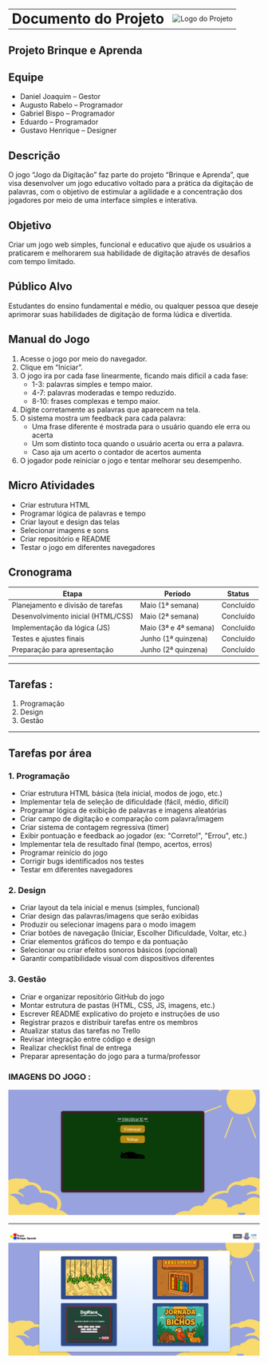 
<table style="width: 100%;">
  <tr>
    <td style="vertical-align: middle; padding-right: 10px;">
      <h1 style="margin: 0;">Documento do Projeto</h1>
    </td>
    <td style="vertical-align: middle; text-align: right;">
      <img src="imagens/logo.png" alt="Logo do Projeto" width="80">
    </td>
  </tr>
</table>

## Projeto Brinque e Aprenda

## Equipe 
- Daniel Joaquim – Gestor 
- Augusto Rabelo – Programador 
- Gabriel Bispo – Programador 
- Eduardo – Programador
- Gustavo Henrique – Designer 

## Descrição

O jogo “Jogo da Digitação” faz parte do projeto “Brinque e Aprenda”, que visa desenvolver um jogo educativo voltado para a prática da digitação de palavras, com o objetivo de estimular a agilidade e a concentração dos jogadores por meio de uma interface simples e interativa.

## Objetivo

Criar um jogo web simples, funcional e educativo que ajude os usuários a praticarem e melhorarem sua habilidade de digitação através de desafios com tempo limitado.

## Público Alvo

Estudantes do ensino fundamental e médio, ou qualquer pessoa que deseje aprimorar suas habilidades de digitação de forma lúdica e divertida.

## Manual do Jogo

1. Acesse o jogo por meio do navegador.
2. Clique em “Iniciar”.
3. O jogo ira por cada fase linearmente, ficando mais dificil a cada fase:
   - 1-3: palavras simples e tempo maior.
   - 4-7: palavras moderadas e tempo reduzido.
   - 8-10: frases complexas e tempo maior.
4. Digite corretamente as palavras que aparecem na tela.
5. O sistema mostra um feedback para cada palavra:
   - Uma frase diferente é mostrada para o usuário quando ele erra ou acerta
   - Um som distinto toca quando o usuário acerta ou erra a palavra.
   - Caso aja um acerto o contador de acertos aumenta
6. O jogador pode reiniciar o jogo e tentar melhorar seu desempenho.

## Micro Atividades

- Criar estrutura HTML
- Programar lógica de palavras e tempo
- Criar layout e design das telas
- Selecionar imagens e sons
- Criar repositório e README
- Testar o jogo em diferentes navegadores

## Cronograma

| Etapa                            | Período                  | Status        |
|----------------------------------|---------------------------|---------------|
| Planejamento e divisão de tarefas | Maio (1ª semana)          | Concluído     |
| Desenvolvimento inicial (HTML/CSS)| Maio (2ª semana)          | Concluído     |
| Implementação da lógica (JS)     | Maio (3ª e 4ª semana)      | Concluído     |
| Testes e ajustes finais          | Junho (1ª quinzena)       | Concluído      |
| Preparação para apresentação     | Junho (2ª quinzena)       | Concluído     |

---

## Tarefas :

1. Programação  
2. Design  
3. Gestão  

---

## Tarefas por área 

### 1. Programação

- Criar estrutura HTML básica (tela inicial, modos de jogo, etc.)
- Implementar tela de seleção de dificuldade (fácil, médio, difícil)
- Programar lógica de exibição de palavras e imagens aleatórias
- Criar campo de digitação e comparação com palavra/imagem
- Criar sistema de contagem regressiva (timer)
- Exibir pontuação e feedback ao jogador (ex: "Correto!", "Errou", etc.)
- Implementar tela de resultado final (tempo, acertos, erros)
- Programar reinício do jogo
- Corrigir bugs identificados nos testes
- Testar em diferentes navegadores

### 2. Design

- Criar layout da tela inicial e menus (simples, funcional)
- Criar design das palavras/imagens que serão exibidas
- Produzir ou selecionar imagens para o modo imagem
- Criar botões de navegação (Iniciar, Escolher Dificuldade, Voltar, etc.)
- Criar elementos gráficos do tempo e da pontuação
- Selecionar ou criar efeitos sonoros básicos (opcional)
- Garantir compatibilidade visual com dispositivos diferentes

### 3. Gestão

- Criar e organizar repositório GitHub do jogo
- Montar estrutura de pastas (HTML, CSS, JS, imagens, etc.)
- Escrever README explicativo do projeto e instruções de uso
- Registrar prazos e distribuir tarefas entre os membros
- Atualizar status das tarefas no Trello
- Revisar integração entre código e design
- Realizar checklist final de entrega
- Preparar apresentação do jogo para a turma/professor


### IMAGENS DO JOGO :

![alt text](<Captura de Tela (2).png>)


---

![alt text](<Captura de Tela (5).png>)